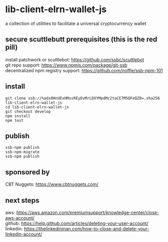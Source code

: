 # lib-client-elrn-wallet-js
a collection of utilities to facilitate a universal cryptocurrency wallet  

## secure scuttlebutt prerequisites (this is the red pill)
install patchwork or scuttlebot: https://github.com/ssbc/scuttlebot  
git repo support:  https://www.npmjs.com/package/git-ssb  
decentralized npm registry support: https://github.com/noffle/ssb-npm-101  

## install
```
git clone ssb://%adx0HnUExHMssREyDvMrLDXYMpdMc2taCE7M5QFeQZ0=.sha256 lib-client-elrn-wallet-js
cd lib-client-elrn-wallet-js
git checkout develop
npm install
npm test
```

## publish
```
ssb-npm publish
ssb-npm-migrate
ssb-npm publish
```

## sponsored by
CBT Nuggets: https://www.cbtnuggets.com/  

## next steps
aws: https://aws.amazon.com/premiumsupport/knowledge-center/close-aws-account/  
github: https://help.github.com/articles/deleting-your-user-account/  
linkedin: https://thelinkedinman.com/how-to-close-and-delete-your-linkedin-account/
